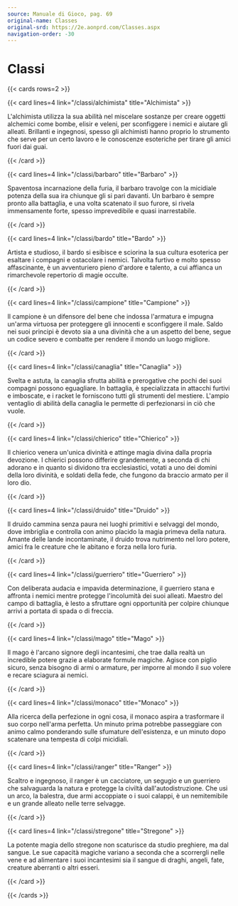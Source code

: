 ```yaml
---
source: Manuale di Gioco, pag. 69
original-name: Classes
original-srd: https://2e.aonprd.com/Classes.aspx
navigation-order: -30
---
```


# Classi

{{< cards rows=2 >}}

{{< card lines=4 link="/classi/alchimista" title="Alchimista" >}}

L'alchimista utilizza la sua abilità nel miscelare sostanze per creare oggetti
alchemici come bombe, elisir e veleni, per sconfiggere i nemici e aiutare gli
alleati. Brillanti e ingegnosi, spesso gli alchimisti hanno proprio lo strumento
che serve per un certo lavoro e le conoscenze esoteriche per tirare gli amici
fuori dai guai.

{{< /card >}}

{{< card lines=4 link="/classi/barbaro" title="Barbaro" >}}

Spaventosa incarnazione della furia, il barbaro travolge con la micidiale
potenza della sua ira chiunque gli si pari davanti. Un barbaro è sempre pronto
alla battaglia, e una volta scatenato il suo furore, si rivela immensamente
forte, spesso imprevedibile e quasi inarrestabile.

{{< /card >}}

{{< card lines=4 link="/classi/bardo" title="Bardo" >}}

Artista e studioso, il bardo si esibisce e sciorina la sua cultura esoterica per
esaltare i compagni e ostacolare i nemici. Talvolta furtivo e molto spesso
affascinante, è un avventuriero pieno d'ardore e talento, a cui affianca un
rimarchevole repertorio di magie occulte.

{{< /card >}}

{{< card lines=4 link="/classi/campione" title="Campione" >}}

Il campione è un difensore del bene che indossa l'armatura e impugna un'arma
virtuosa per proteggere gli innocenti e sconfiggere il male. Saldo nei suoi
principi è devoto sia a una divinità che a un aspetto del bene, segue un codice
severo e combatte per rendere il mondo un luogo migliore.

{{< /card >}}

{{< card lines=4 link="/classi/canaglia" title="Canaglia" >}}

Svelta e astuta, la canaglia sfrutta abilità e prerogative che pochi dei suoi
compagni possono eguagliare. In battaglia, è specializzata in attacchi furtivi e
imboscate, e i racket le forniscono tutti gli strumenti del mestiere. L'ampio
ventaglio di abilità della canaglia le permette di perfezionarsi in ciò che
vuole.

{{< /card >}}

{{< card lines=4 link="/classi/chierico" title="Chierico" >}}

Il chierico venera un'unica divinità e attinge magia divina dalla propria
devozione. I chierici possono differire grandemente, a seconda di chi adorano e
in quanto si dividono tra ecclesiastici, votati a uno dei domini della loro
divinità, e soldati della fede, che fungono da braccio armato per il loro dio.

{{< /card >}}

{{< card lines=4 link="/classi/druido" title="Druido" >}}

Il druido cammina senza paura nei luoghi primitivi e selvaggi del mondo, dove
imbriglia e controlla con animo placido la magia primeva della natura. Amante
delle lande incontaminate, il druido trova nutrimento nel loro potere, amici fra
le creature che le abitano e forza nella loro furia.

{{< /card >}}

{{< card lines=4 link="/classi/guerriero" title="Guerriero" >}}

Con deliberata audacia e impavida determinazione, il guerriero stana e affronta
i nemici mentre protegge l'incolumità dei suoi alleati. Maestro del campo di
battaglia, è lesto a sfruttare ogni opportunità per colpire chiunque arrivi a
portata di spada o di freccia.

{{< /card >}}

{{< card lines=4 link="/classi/mago" title="Mago" >}}

Il mago è l'arcano signore degli incantesimi, che trae dalla realtà un
incredible potere grazie a elaborate formule magiche. Agisce con piglio sicuro,
senza bisogno di armi o armature, per imporre al mondo il suo volere e recare
sciagura ai nemici.

{{< /card >}}

{{< card lines=4 link="/classi/monaco" title="Monaco" >}}

Alla ricerca della perfezione in ogni cosa, il monaco aspira a trasformare il
suo corpo nell'arma perfetta. Un minuto prima potrebbe passeggiare con animo
calmo ponderando sulle sfumature dell'esistenza, e un minuto dopo scatenare una
tempesta di colpi micidiali.

{{< /card >}}

{{< card lines=4 link="/classi/ranger" title="Ranger" >}}

Scaltro e ingegnoso, il ranger è un cacciatore, un segugio e un guerriero che
salvaguarda la natura e protegge la civiltà dall'autodistruzione. Che usi un
arco, la balestra, due armi accoppiate o i suoi calappi, è un nemitemibile e un
grande alleato nelle terre selvagge.

{{< /card >}}

{{< card lines=4 link="/classi/stregone" title="Stregone" >}}

La potente magia dello stregone non scaturisce da studio preghiere, ma dal
sangue. Le sue capacità magiche variano a seconda che a scorrergli nelle vene e
ad alimentare i suoi incantesimi sia il sangue di draghi, angeli, fate, creature
aberranti o altri esseri.

{{< /card >}}

{{< /cards >}}
